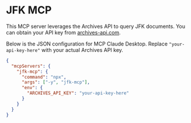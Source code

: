 # JFK MCP 

This MCP server leverages the Archives API to query JFK documents. You can obtain your API key from [archives-api.com](https://archives-api.com).

Below is the JSON configuration for MCP Claude Desktop. Replace `"your-api-key-here"` with your actual Archives API key.

```json
{
  "mcpServers": {
    "jfk-mcp": {
      "command": "npx",
      "args": ["-y", "jfk-mcp"],
      "env": {
        "ARCHIVES_API_KEY": "your-api-key-here"
      }
    }
  }
}
```